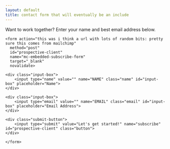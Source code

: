 ```yaml
---
layout: default
title: contact form that will eventually be an include
---
```


<div class="contact-form">
	Want to work together? Enter your name and best email address below.

	<form action="this was i think a url with lots of random bits: pretty sure this comes from mailchimp"
      method="post"
      id="prospective-client"
      name="mc-embedded-subscribe-form"
      target="_blank"
      novalidate>
   
	<div class="input-box">
		<input type="name" value="" name="NAME" class="name" id="input-box" placeholder="Name">
	</div>

	<div class="input-box">
		<input type="email" value="" name="EMAIL" class="email" id="input-box" placeholder="Email Address">
	</div>

	<div class="submit-button">
  		<input type="submit" value="Let's get started!" name="subscribe" id="prospective-client" class="button">
  	</div>

	</form>

</div>